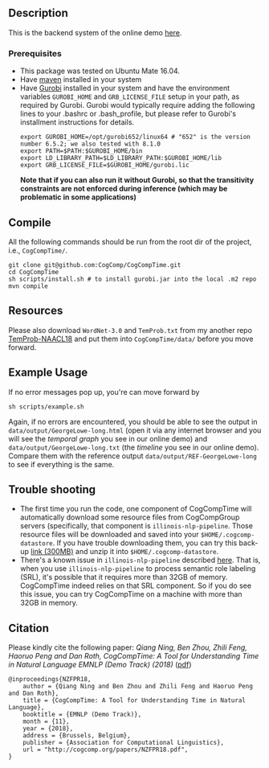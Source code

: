 ## Description
This is the backend system of the online demo [here](http://groupspaceuiuc.com/temporal/).
### Prerequisites
- This package was tested on Ubuntu Mate 16.04.
- Have [maven](https://maven.apache.org/install.html) installed in your system
- Have [Gurobi](http://www.gurobi.com/downloads/gurobi-optimizer) installed in your system and have the environment variables `GUROBI_HOME` and `GRB_LICENSE_FILE` setup in your path, as required by Gurobi. Gurobi would typically require adding the following lines to your .bashrc or .bash_profile, but please refer to Gurobi's installment instructions for details.
  ```
  export GUROBI_HOME=/opt/gurobi652/linux64 # "652" is the version number 6.5.2; we also tested with 8.1.0
  export PATH=$PATH:$GUROBI_HOME/bin
  export LD_LIBRARY_PATH=$LD_LIBRARY_PATH:$GUROBI_HOME/lib
  export GRB_LICENSE_FILE=$GUROBI_HOME/gurobi.lic
  ```
  **Note that if you can also run it without Gurobi, so that the transitivity constraints are not enforced during inference (which may be problematic in some applications)**

## Compile
All the following commands should be run from the root dir of the project, i.e., `CogCompTime/`.

```
git clone git@github.com:CogComp/CogCompTime.git
cd CogCompTime
sh scripts/install.sh # to install gurobi.jar into the local .m2 repo
mvn compile
```

## Resources
Please also download `WordNet-3.0` and `TemProb.txt` from my another repo [TemProb-NAACL18](https://github.com/CogComp/TemProb-NAACL18/tree/master/data) and put them into `CogCompTime/data/` before you move forward.

## Example Usage
If no error messages pop up, you're can move forward by
```
sh scripts/example.sh
```

Again, if no errors are encountered, you should be able to see the output in `data/output/GeorgeLowe-long.html` (open it via any internet browser and you will see the *temporal graph* you see in our online demo) and `data/output/GeorgeLowe-long.txt` (the *timeline* you see in our online demo). Compare them with the reference output `data/output/REF-GeorgeLowe-long` to see if everything is the same.

## Trouble shooting
- The first time you run the code, one component of CogCompTime will automatically download some resource files from CogCompGroup servers (specifically, that component is `illinois-nlp-pipeline`. Those resource files will be downloaded and saved into your `$HOME/.cogcomp-datastore`. If you have trouble downloading them, you can try this back-up [link (300MB)](http://qning2.web.engr.illinois.edu/misc/cogcomp-datestore.tar.gz) and unzip it into `$HOME/.cogcomp-datastore`.
- There's a known issue in `illinois-nlp-pipeline` described [here](https://github.com/CogComp/cogcomp-nlp/issues/708). That is, when you use `illinois-nlp-pipeline` to process semantic role labeling (SRL), it's possible that it requires more than 32GB of memory. CogCompTime indeed relies on that SRL component. So if you do see this issue, you can try CogCompTime on a machine with more than 32GB in memory.

## Citation
Please kindly cite the following paper: *Qiang Ning, Ben Zhou, Zhili Feng, Haoruo Peng and Dan Roth, CogCompTime: A Tool for Understanding Time in Natural Language EMNLP (Demo Track) (2018)* ([pdf](http://cogcomp.org/papers/NZFPR18.pdf))

```
@inproceedings{NZFPR18,
    author = {Qiang Ning and Ben Zhou and Zhili Feng and Haoruo Peng and Dan Roth},
    title = {CogCompTime: A Tool for Understanding Time in Natural Language},
    booktitle = {EMNLP (Demo Track)},
    month = {11},
    year = {2018},
    address = {Brussels, Belgium},
    publisher = {Association for Computational Linguistics},
    url = "http://cogcomp.org/papers/NZFPR18.pdf",
}
```
